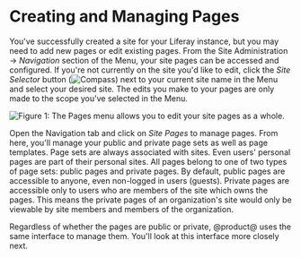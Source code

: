 # Creating and Managing Pages [](id=creating-and-managing-pages)

You've successfully created a site for your Liferay instance, but you may need
to add new pages or edit existing pages. From the Site Administration &rarr;
*Navigation* section of the Menu, your site pages can be accessed and
configured. If you're not currently on the site you'd like to edit, click the
*Site Selector* button (![Compass](../../../images/icon-compass.png)) next to 
your current site name in the Menu and select your desired site. The edits you 
make to your pages are only made to the scope you've selected in the Menu.

![Figure 1: The Pages menu allows you to edit your site pages as a whole.](../../../images/managing-site-pages.png)

Open the Navigation tab and click on *Site Pages* to manage pages. From here, 
you'll manage your public and private page sets as well as page templates. 
Page sets are always associated with sites. Even users' personal pages are part 
of their personal sites. All pages belong to one of two types of page sets: 
public pages and private pages. By default, public pages are accessible to 
anyone, even non-logged in users (guests). Private pages are accessible only to 
users who are members of the site which owns the pages. This means the private 
pages of an organization's site would only be viewable by site members and 
members of the organization. 

Regardless of whether the pages are public or private, @product@ uses the same
interface to manage them. You'll look at this interface more closely next. 
